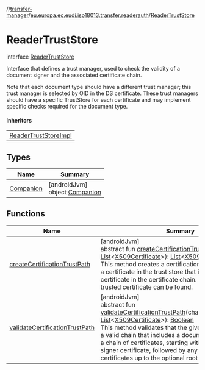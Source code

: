 //[transfer-manager](../../../index.md)/[eu.europa.ec.eudi.iso18013.transfer.readerauth](../index.md)/[ReaderTrustStore](index.md)

# ReaderTrustStore

interface [ReaderTrustStore](index.md)

Interface that defines a trust manager, used to check the validity of a document signer and the associated certificate chain.

Note that each document type should have a different trust manager; this trust manager is selected by OID in the DS certificate. These trust managers should have a specific TrustStore for each certificate and may implement specific checks required for the document type.

#### Inheritors

|                                                              |
|--------------------------------------------------------------|
| [ReaderTrustStoreImpl](../-reader-trust-store-impl/index.md) |

## Types

| Name | Summary |
|---|---|
| [Companion](-companion/index.md) | [androidJvm]<br>object [Companion](-companion/index.md) |

## Functions

| Name | Summary |
|---|---|
| [createCertificationTrustPath](create-certification-trust-path.md) | [androidJvm]<br>abstract fun [createCertificationTrustPath](create-certification-trust-path.md)(chain: [List](https://kotlinlang.org/api/latest/jvm/stdlib/kotlin-stdlib/kotlin.collections/-list/index.html)&lt;[X509Certificate](https://developer.android.com/reference/kotlin/java/security/cert/X509Certificate.html)&gt;): [List](https://kotlinlang.org/api/latest/jvm/stdlib/kotlin-stdlib/kotlin.collections/-list/index.html)&lt;[X509Certificate](https://developer.android.com/reference/kotlin/java/security/cert/X509Certificate.html)&gt;?<br>This method creates a certification trust path by finding a certificate in the trust store that is the issuer of a certificate in the certificate chain. It returns `null` if no trusted certificate can be found. |
| [validateCertificationTrustPath](validate-certification-trust-path.md) | [androidJvm]<br>abstract fun [validateCertificationTrustPath](validate-certification-trust-path.md)(chainToDocumentSigner: [List](https://kotlinlang.org/api/latest/jvm/stdlib/kotlin-stdlib/kotlin.collections/-list/index.html)&lt;[X509Certificate](https://developer.android.com/reference/kotlin/java/security/cert/X509Certificate.html)&gt;): [Boolean](https://kotlinlang.org/api/latest/jvm/stdlib/kotlin-stdlib/kotlin/-boolean/index.html)<br>This method validates that the given certificate chain is a valid chain that includes a document signer. Accepts a chain of certificates, starting with the document signer certificate, followed by any intermediate certificates up to the optional root certificate. |
